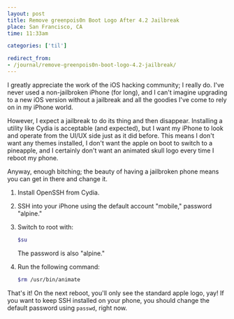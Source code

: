 ```yaml
---
layout: post
title: Remove greenpois0n Boot Logo After 4.2 Jailbreak
place: San Francisco, CA
time: 11:33am

categories: ['til']

redirect_from:
- /journal/remove-greenpois0n-boot-logo-4.2-jailbreak/
---
```


I greatly appreciate the work of the iOS hacking community; I really do. I've never used a non-jailbroken iPhone (for long), and I can't imagine upgrading to a new iOS version without a jailbreak and all the goodies I've come to rely on in my iPhone world.

However, I expect a jailbreak to do its thing and then disappear. Installing a utility like Cydia is acceptable (and expected), but I want my iPhone to look and operate from the UI/UX side just as it did before. This means I don't want any themes installed, I don't want the apple on boot to switch to a pineapple, and I certainly don't want an animated skull logo every time I reboot my phone.

Anyway, enough bitching; the beauty of having a jailbroken phone means you can get in there and change it.

1. Install OpenSSH from Cydia.
2. SSH into your iPhone using the default account "mobile," password "alpine."
3. Switch to root with:

    ```sh
    $su
    ```

    The password is also "alpine."
4. Run the following command:

    ```sh
    $rm /usr/bin/animate
    ```

That's it! On the next reboot, you'll only see the standard apple logo, yay! If you want to keep SSH installed on your phone, you should change the default password using `passwd`, right now.